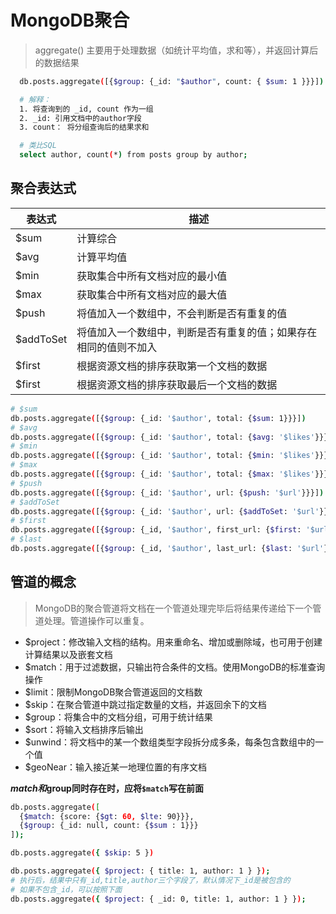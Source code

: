 # MongoDB聚合
> aggregate() 主要用于处理数据（如统计平均值，求和等），并返回计算后的数据结果

```bash
  db.posts.aggregate([{$group: {_id: "$author", count: { $sum: 1 }}}])

  # 解释：
  1. 将查询到的 _id, count 作为一组
  2. _id: 引用文档中的author字段
  3. count： 将分组查询后的结果求和

  # 类比SQL
  select author, count(*) from posts group by author;
```

## 聚合表达式
   | 表达式    | 描述                                                             |
   | --------- | ---------------------------------------------------------------- |
   | $sum      | 计算综合                                                         |
   | $avg      | 计算平均值                                                       |
   | $min      | 获取集合中所有文档对应的最小值                                   |
   | $max      | 获取集合中所有文档对应的最大值                                   |
   | $push     | 将值加入一个数组中，不会判断是否有重复的值                       |
   | $addToSet | 将值加入一个数组中，判断是否有重复的值；如果存在相同的值则不加入 |
   | $first    | 根据资源文档的排序获取第一个文档的数据                           |
   | $first    | 根据资源文档的排序获取最后一个文档的数据                         |
  
  ```bash
  # $sum
  db.posts.aggregate([{$group: {_id: '$author', total: {$sum: 1}}}])
  # $avg
  db.posts.aggregate([{$group: {_id: '$author', total: {$avg: '$likes'}}}])
  # $min
  db.posts.aggregate([{$group: {_id: '$author', total: {$min: '$likes'}}}])
  # $max
  db.posts.aggregate([{$group: {_id: '$author', total: {$max: '$likes'}}}])
  # $push
  db.posts.aggregate([{$group: {_id: '$author', url: {$push: '$url'}}}])
  # $addToSet
  db.posts.aggregate([{$group: {_id: '$author', url: {$addToSet: '$url'}}}])
  # $first
  db.posts.aggregate([{$group: {_id, '$author', first_url: {$first: '$url'}}}])
  # $last
  db.posts.aggregate([{$group: {_id, '$author', last_url: {$last: '$url'}}}])
  ```

## 管道的概念
> MongoDB的聚合管道将文档在一个管道处理完毕后将结果传递给下一个管道处理。管道操作可以重复。
- $project：修改输入文档的结构。用来重命名、增加或删除域，也可用于创建计算结果以及嵌套文档
- $match：用于过滤数据，只输出符合条件的文档。使用MongoDB的标准查询操作
- $limit：限制MongoDB聚合管道返回的文档数
- $skip：在聚合管道中跳过指定数量的文档，并返回余下的文档
- $group：将集合中的文档分组，可用于统计结果
- $sort：将输入文档排序后输出
- $unwind：将文档中的某一个数组类型字段拆分成多条，每条包含数组中的一个值
- $geoNear：输入接近某一地理位置的有序文档
  
**$match和$group同时存在时，应将`$match`写在前面**
```bash
db.posts.aggregate([ 
  {$match: {score: {$gt: 60, $lte: 90}}}, 
  {$group: {_id: null, count: {$sum : 1}}}
]);

db.posts.aggregate({ $skip: 5 })

db.posts.aggregate({ $project: { title: 1, author: 1 } });
# 执行后，结果中只有_id,title,author三个字段了，默认情况下_id是被包含的
# 如果不包含_id，可以按照下面
db.posts.aggregate({ $project: { _id: 0, title: 1, author: 1 } });
```